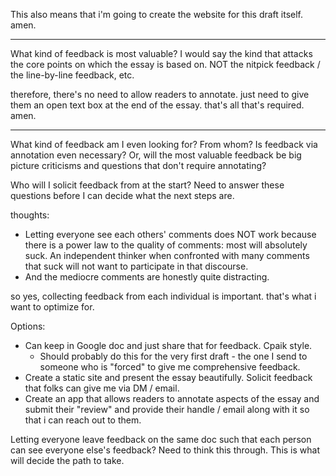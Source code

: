 This also means that i'm going to create the website for this draft itself. amen.

---

What kind of feedback is most valuable? I would say the kind that attacks the core points on which the essay is based on. NOT the nitpick feedback / the line-by-line feedback, etc.

therefore, there's no need to allow readers to annotate. just need to give them an open text box at the end of the essay. that's all that's required. amen.

---

What kind of feedback am I even looking for? From whom? Is feedback via annotation even necessary? Or, will the most valuable feedback be big picture criticisms and questions that don't require annotating?

Who will I solicit feedback from at the start? Need to answer these questions before I can decide what the next steps are.

thoughts:
- Letting everyone see each others' comments does NOT work because there is a power law to the quality of comments: most will absolutely suck. An independent thinker when confronted with many comments that suck will not want to participate in that discourse. 
- And the mediocre comments are honestly quite distracting.

so yes, collecting feedback from each individual is important. that's what i want to optimize for.

Options:
- Can keep in Google doc and just share that for feedback. Cpaik style.
	- Should probably do this for the very first draft - the one I send to someone who is "forced" to give me comprehensive feedback.
- Create a static site and present the essay beautifully. Solicit feedback that folks can give me via DM / email.
- Create an app that allows readers to annotate aspects of the essay and submit their "review" and provide their handle / email along with it so that i can reach out to them.

Letting everyone leave feedback on the same doc such that each person can see everyone else's feedback? Need to think this through. This is what will decide the path to take.
